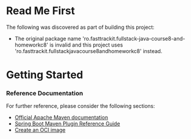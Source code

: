 # Read Me First
The following was discovered as part of building this project:

* The original package name 'ro.fasttrackit.fullstack-java-course8-and-homeworkc8' is invalid and this project uses 'ro.fasttrackit.fullstackjavacourse8andhomeworkc8' instead.

# Getting Started

### Reference Documentation
For further reference, please consider the following sections:

* [Official Apache Maven documentation](https://maven.apache.org/guides/index.html)
* [Spring Boot Maven Plugin Reference Guide](https://docs.spring.io/spring-boot/docs/2.4.5/maven-plugin/reference/html/)
* [Create an OCI image](https://docs.spring.io/spring-boot/docs/2.4.5/maven-plugin/reference/html/#build-image)

